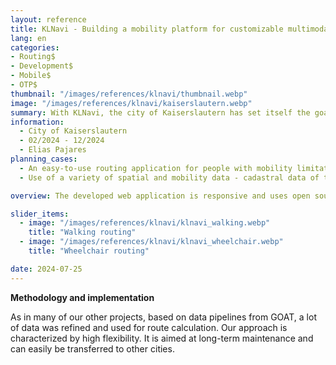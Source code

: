 ```yaml
---
layout: reference
title: KLNavi - Building a mobility platform for customizable multimodal routing
lang: en
categories:
- Routing$
- Development$
- Mobile$
- OTP$
thumbnail: "/images/references/klnavi/thumbnail.webp"
image: "/images/references/klnavi/kaiserslautern.webp"
summary: With KLNavi, the city of Kaiserslautern has set itself the goal of developing an innovative routing application that responds to the special needs of people with mobility limitations. The project built on the experience gained from GOAT and used OpenTripPlanner as well as Digitransit UI as further technologies. 
information:
  - City of Kaiserslautern 
  - 02/2024 - 12/2024 
  - Elias Pajares
planning_cases:
  - An easy-to-use routing application for people with mobility limitations, based on open source software and data
  - Use of a variety of spatial and mobility data - cadastral data of the city, timetable data of the local transport network, specially prepared geodata

overview: The developed web application is responsive and uses open source software as well as open data. It is made possible by the integration of various geodata, mobility data, routing algorithms and WebGIS technologies. The main goal is to provide tailor-made routing solutions that meet the specific needs of users. In particular, people with mobility limitations should benefit from alternative route options that are specifically tailored to their needs.  For example, physically impaired people or people with strollers may specify that they prefer slightly longer walkways over stairs. Another focus of the application is the visualization of a large number of mobility offers (e.g. public transport stops, bike sharing), which are included in the route calculation. This results in a high degree of personalisation and accuracy of route planning.  

slider_items:
  - image: "/images/references/klnavi/klnavi_walking.webp"
    title: "Walking routing"
  - image: "/images/references/klnavi/klnavi_wheelchair.webp"
    title: "Wheelchair routing"

date: 2024-07-25
---
```


**Methodology and implementation**

As in many of our other projects, based on data pipelines from GOAT, a lot of data was refined and used for route calculation. Our approach is characterized by high flexibility. It is aimed at long-term maintenance and can easily be transferred to other cities. 



